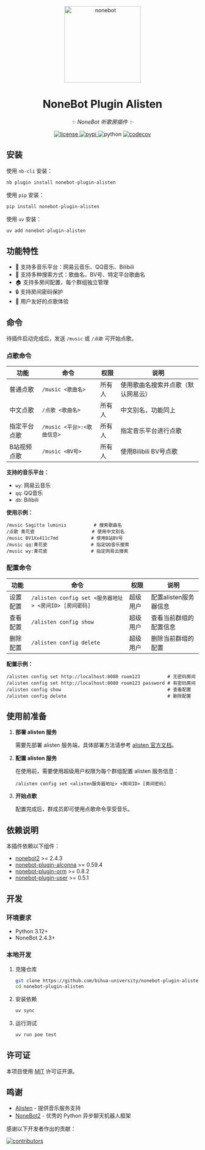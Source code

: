 <!-- markdownlint-disable MD033 MD036 MD041 -->

<p align="center">
  <a href="https://nonebot.dev/"><img src="https://nonebot.dev/logo.png" width="200" height="200" alt="nonebot"></a>
</p>

<div align="center">

# NoneBot Plugin Alisten

_✨ NoneBot 听歌房插件 ✨_

</div>

<p align="center">
  <a href="https://raw.githubusercontent.com/bihua-university/nonebot-plugin-alisten/main/LICENSE">
    <img src="https://img.shields.io/github/license/bihua-university/nonebot-plugin-alisten.svg" alt="license">
  </a>
  <a href="https://pypi.python.org/pypi/nonebot-plugin-alisten">
    <img src="https://img.shields.io/pypi/v/nonebot-plugin-alisten.svg" alt="pypi">
  </a>
  <img src="https://img.shields.io/badge/python-3.12+-blue.svg" alt="python">
  <a href="https://codecov.io/github/bihua-university/nonebot-plugin-alisten" >
    <img src="https://codecov.io/github/bihua-university/nonebot-plugin-alisten/graph/badge.svg?token=ZQQLZ33XR3"/ alt="codecov">
  </a>
</p>

## 安装

使用 `nb-cli` 安装：

```bash
nb plugin install nonebot-plugin-alisten
```

使用 `pip` 安装：

```bash
pip install nonebot-plugin-alisten
```

使用 `uv` 安装：

```bash
uv add nonebot-plugin-alisten
```

## 功能特性

- 🎵 支持多音乐平台：网易云音乐、QQ音乐、Bilibili
- 🎯 支持多种搜索方式：歌曲名、BV号、特定平台歌曲名
- 🏠 支持多房间配置，每个群组独立管理
- 🔒 支持房间密码保护
- 👥 用户友好的点歌体验

## 命令

待插件启动完成后，发送 `/music` 或 `/点歌` 可开始点歌。

### 点歌命令

| 功能         | 命令                       | 权限   | 说明                               |
| ------------ | -------------------------- | ------ | ---------------------------------- |
| 普通点歌     | `/music <歌曲名>`          | 所有人 | 使用歌曲名搜索并点歌（默认网易云） |
| 中文点歌     | `/点歌 <歌曲名>`           | 所有人 | 中文别名，功能同上                 |
| 指定平台点歌 | `/music <平台>:<歌曲信息>` | 所有人 | 指定音乐平台进行点歌               |
| B站视频点歌  | `/music <BV号>`            | 所有人 | 使用Bilibili BV号点歌              |

**支持的音乐平台：**

- `wy`: 网易云音乐
- `qq`: QQ音乐
- `db`: Bilibili

**使用示例：**

```text
/music Sagitta luminis          # 搜索歌曲名
/点歌 青花瓷                     # 使用中文别名
/music BV1Xx411c7md            # 使用B站BV号
/music qq:青花瓷                # 指定QQ音乐搜索
/music wy:青花瓷                # 指定网易云搜索
```

### 配置命令

| 功能     | 命令                                                   | 权限     | 说明                   |
| -------- | ------------------------------------------------------ | -------- | ---------------------- |
| 设置配置 | `/alisten config set <服务器地址> <房间ID> [房间密码]` | 超级用户 | 配置alisten服务器信息  |
| 查看配置 | `/alisten config show`                                 | 超级用户 | 查看当前群组的配置信息 |
| 删除配置 | `/alisten config delete`                               | 超级用户 | 删除当前群组的配置     |

**配置示例：**

```text
/alisten config set http://localhost:8080 room123          # 无密码房间
/alisten config set http://localhost:8080 room123 password # 有密码房间
/alisten config show                                       # 查看配置
/alisten config delete                                     # 删除配置
```

## 使用前准备

1. **部署 alisten 服务**

   需要先部署 alisten 服务端，具体部署方法请参考 [alisten 官方文档](https://github.com/bihua-university/alisten)。

2. **配置 alisten 服务**

   在使用前，需要使用超级用户权限为每个群组配置 alisten 服务信息：

   ```text
   /alisten config set <alisten服务器地址> <房间ID> [房间密码]
   ```

3. **开始点歌**

   配置完成后，群成员即可使用点歌命令享受音乐。

## 依赖说明

本插件依赖以下组件：

- [nonebot2](https://github.com/nonebot/nonebot2) >= 2.4.3
- [nonebot-plugin-alconna](https://github.com/nonebot/plugin-alconna) >= 0.59.4
- [nonebot-plugin-orm](https://github.com/nonebot/plugin-orm) >= 0.8.2
- [nonebot-plugin-user](https://github.com/he0119/nonebot-plugin-user) >= 0.5.1

## 开发

### 环境要求

- Python 3.12+
- NoneBot 2.4.3+

### 本地开发

1. 克隆仓库

   ```bash
   git clone https://github.com/bihua-university/nonebot-plugin-alisten.git
   cd nonebot-plugin-alisten
   ```

2. 安装依赖

   ```bash
   uv sync
   ```

3. 运行测试

   ```bash
   uv run poe test
   ```

## 许可证

本项目使用 [MIT](LICENSE) 许可证开源。

## 鸣谢

- [Alisten](https://github.com/bihua-university/alisten) - 提供音乐服务支持
- [NoneBot2](https://github.com/nonebot/nonebot2) - 优秀的 Python 异步聊天机器人框架

感谢以下开发者作出的贡献：

[![contributors](https://contrib.rocks/image?repo=bihua-university/nonebot-plugin-alisten)](https://github.com/bihua-university/nonebot-plugin-alisten/graphs/contributors)
